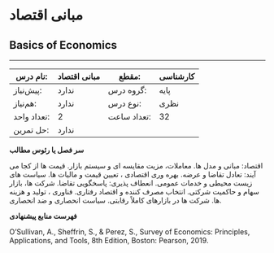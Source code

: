 # مبانی اقتصاد
## Basics of Economics
_______________________________________________________________________________
| نام درس:    | مبانی اقتصاد | مقطع:       | کارشناسی |
| ----------- | ------------ | ----------- | -------- |
| پیش‌نیاز:   | ندارد        | گروه درس:   | پایه     |
| هم‌نیاز:    | ندارد        | نوع درس:    | نظری     |
| تعداد واحد: | 2            | تعداد ساعت: | 32       |
| حل تمرین:   |  ندارد       |             |          |

**سر فصل یا رئوس مطالب**

اقتصاد: مبانی و مدل ها. معاملات، مزیت مقایسه ای و سیستم بازار. قیمت ها از کجا می آیند: تعادل تقاضا و عرضه. بهره وری اقتصادی ، تعیین قیمت و مالیات ها. سیاست های زیست محیطی و خدمات عمومی. انعطاف پذیری: پاسخگویی تقاضا. شرکت ها، بازار سهام و حاکمیت شرکتی. انتخاب مصرف کننده و اقتصاد رفتاری. فناوری ، تولید و هزینه ها. شرکت ها در بازارهای کاملاً رقابتی. سیاست انحصاری و ضد انحصاری.

**فهرست منابع پیشنهادی**

<a name="_hlk932247371"></a>O’Sullivan, A., Sheffrin, S., & Perez, S., Survey of Economics: Principles, Applications, and Tools, 8th Edition, Boston: Pearson, 2019.
